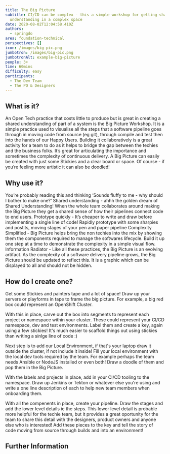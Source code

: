 ```yaml
---
title: The Big Picture
subtitle: CI/CD can be complex - this a simple workshop for getting shared
  understanding in a complex space
date: 2020-08-02T12:04:58.410Z
authors:
  - springdo
area: foundation-technical
perspectives: []
icon: /images/big-pic.png
jumbotron: /images/big-pic.png
jumbotronAlt: example-big-picture
people: 3+
time: 60mins
difficulty: easy
participants:
  - The Dev Team
  - The PO & Designers
---
```

## What is it?

An Open Tech practice that costs little to produce but is great in creating a shared understanding of part of a system is the Big Picture Workshop. It is a simple practice used to visualise all the steps that a software pipeline goes through in moving code from source (eg git), through compile and test then into the hands of our Happy Users. Building it collaboratively is a great activity for a team to do as it helps to bridge the gap between the techies and the business folks. It’s great for articulating the importance and sometimes the complexity of continuous delivery.  A Big Picture can easily be created with just some Stickies and a clear board or space. Of course - if you’re feeling more artistic it can also be doodled!  



## Why use it?

You’re probably reading this and thinking ‘Sounds fluffy to me - why should I bother to make one?’
Shared understanding - ahhh the golden dream of Shared Understanding! When the whole team collaborates around making the Big Picture they get a shared sense of how their pipelines connect code to end users.
Prototype quickly - It’s cheaper to write and draw before implementing a single line of code! Rapidly prototype with some sharpies and postits, moving stages of your pen and paper pipeline
Complexity Simplified - Big Picture helps bring the non techies into the mix by showing them the components required to manage the softwares lifecycle. Build it up one step at a time to demonstrate the complexity in a simple visual flow.
Information Radiator - Like all these practices, the Big Picture is an evolving artifact. As the complexity of a software delivery pipeline grows, the Big Picture should be updated to reflect this. It is a graphic which can be displayed to all and should not be hidden.



## How do I create one?

Get some Stickies and painters tape and a lot of space! Draw up your servers or playforms in tape to frame the big picture. For example, a big red box could represent an OpenShift Cluster. 

With this in place, carve out the box into segments to represent each project or namespace within your cluster. These could represent your CI/CD namespace, dev and test environments. Label them and create a key, again using a few stickies! It's much easier to scaffold things out using stickies than writing a sinlge line of code :)

Next step is to add our Local Environment, if that's your laptop draw it outside the cluster, if not include it inside! Fill your local environment with the local dev tools required by the team. For example perhaps the team needs Ansible or NodeJS installed or even both! Draw a doodle of them and pop them in the Big Picture.

With the labels and projects in place, add in your CI/CD tooling to the namespace. Draw up Jenkins or Tekton or whatever else you're using and write a one line description of each to help new team members when onboarding them. 

With all the compenents in place, create your pipeline. Draw the stages and add the lower level details ie the steps. This lower level detail is probable more helpful for the techie team, but it provides a great oportunity for the team to share this detail with the designers, product owners and anyone else who is interested! Add these pieces to the key and tell the story of code moving from source through builds and into an environment!



## Further Information